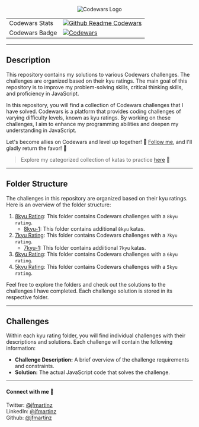 
<p align="center">
  <img src="https://uploads-ssl.webflow.com/62e3ee10882dc50bcae8d07a/634816d46fc4a32b2a583416_codewars-og-image.png" alt="Codewars Logo">

<div align="center">


 |     |  |
| --- | --- |
| Codewars Stats |  [![Github Readme Codewars](https://codewars-stats-ignacio-cuadra.vercel.app/?username=jfmartinz&theme=dark)](https://www.codewars.com/users/jfmartinz/stats) |
| Codewars Badge |  <a href="https://www.codewars.com/users/jfmartinz"><img src="https://www.codewars.com/users/jfmartinz/badges/large" alt="Codewars" /> |

</div>

</p>

 ---



## Description
This repository contains my solutions to various Codewars challenges. The challenges are organized based on their kyu ratings. The main goal of this repository is to improve my problem-solving skills, critical thinking skills, and proficiency in JavaScript.

In this repository, you will find a collection of Codewars challenges that I have solved. Codewars is a platform that provides coding challenges of varying difficulty levels, known as kyu ratings. By working on these challenges, I aim to enhance my programming abilities and deepen my understanding in JavaScript.

 Let's become allies on Codewars and level up together! 🤝 [Follow me](https://www.codewars.com/users/jfmartinz), and I'll gladly return the favor! 🥷

>  Explore my categorized collection of katas to practice [here](https://www.codewars.com/users/jfmartinz/authored_collections) 🥷

---

## Folder Structure

The challenges in this repository are organized based on their kyu ratings. Here is an overview of the folder structure:

 1. [8kyu Rating](./8kyu):  This folder contains Codewars challenges with a `8kyu rating`.
      - [8kyu-1](./8kyu-1): This folder contains additional `8kyu` katas. 
 2. [7kyu Rating](./7kyu):  This folder contains Codewars challenges with a `7kyu rating`.
      - [7kyu-1](./7kyu-1): This folder contains addiitional `7kyu` katas. 
 3. [6kyu Rating](./6kyu):  This folder contains Codewars challenges with a `6kyu rating`.
 4. [5kyu Rating](./5kyu):  This folder contains Codewars challenges with a `5kyu rating`.



Feel free to explore the folders and check out the solutions to the challenges I have completed. Each challenge solution is stored in its respective folder.

---

## Challenges

Within each kyu rating folder, you will find individual challenges with their descriptions and solutions. Each challenge will contain the following information:

- **Challenge Description:** A brief overview of the challenge requirements and constraints.
- **Solution:** The actual JavaScript code that solves the challenge.

---

#### Connect with me 🤝

Twitter: [@jfmartinz](https://twitter.com/jfmartinz)<br>
LinkedIn: [@jfmartinz](https://www.linkedin.com/in/jfmartinz/)<br>
Github: [@jfmartinz](https://github.com/jfmartinz)
